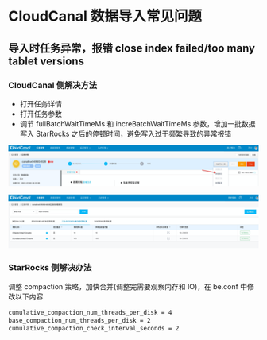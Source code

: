 # CloudCanal 数据导入常见问题

## 导入时任务异常，报错 close index failed/too many tablet versions

### CloudCanal 侧解决方法

- 打开任务详情
- 打开任务参数
- 调节 fullBatchWaitTimeMs 和 increBatchWaitTimeMs 参数，增加一批数据写入 StarRocks 之后的停顿时间，避免写入过于频繁导致的异常报错

![image.png](../../assets/8.2.1.9-1.png)

![image.png](../../assets/8.2.1.9-2.png)

### StarRocks 侧解决办法

调整 compaction 策略，加快合并(调整完需要观察内存和 IO)，在 be.conf 中修改以下内容

```properties
cumulative_compaction_num_threads_per_disk = 4
base_compaction_num_threads_per_disk = 2
cumulative_compaction_check_interval_seconds = 2
```
